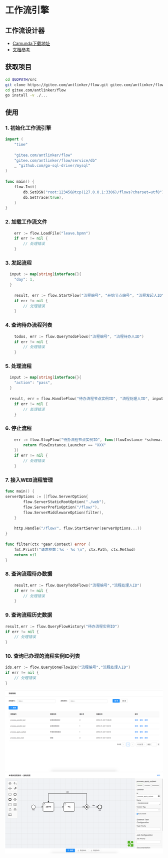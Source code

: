 # 工作流引擎

## 工作流设计器

- [Camunda下载地址](https://camunda.com/download/modeler/)
- [文档参考](https://docs.awspaas.com/reference-guide/aws-paas-process-reference-guide/process_structure/activities.html)

## 获取项目

```bash
cd $GOPATH/src
git clone https://gitee.com/antlinker/flow.git gitee.com/antlinker/flow
cd gitee.com/antlinker/flow
go install -v ./...
```

## 使用

### 1. 初始化工作流引擎

```go
import (
	"time"

	"gitee.com/antlinker/flow"
	"gitee.com/antlinker/flow/service/db"
	_ "github.com/go-sql-driver/mysql"
)

func main() {
	flow.Init(
		db.SetDSN("root:123456@tcp(127.0.0.1:3306)/flows?charset=utf8"),
		db.SetTrace(true),
	)
}

```

### 2. 加载工作流文件

```go
	err := flow.LoadFile("leave.bpmn")
	if err != nil {
		// 处理错误
	}
```

### 3. 发起流程

```go
  input := map[string]interface{}{
	"day": 1,
  }

	result, err := flow.StartFlow("流程编号", "开始节点编号", "流程发起人ID", input)
	if err != nil {
		// 处理错误
	}
```

### 4. 查询待办流程列表

```go
	todos, err := flow.QueryTodoFlows("流程编号", "流程待办人ID")
	if err != nil {
		// 处理错误
	}
```

### 5. 处理流程

```go
  input := map[string]interface{}{
	"action": "pass",
  }

  result, err = flow.HandleFlow("待办流程节点实例ID", "流程处理人ID", input)
	if err != nil {
		// 处理错误
	}
```

### 6. 停止流程

```go
	err := flow.StopFlow("待办流程节点实例ID", func(flowInstance *schema.FlowInstance) bool {
		return flowInstance.Launcher == "XXX"
	})
	if err != nil {
		// 处理错误
	}
```

### 7. 接入WEB流程管理

```go
func main() {
serverOptions := []flow.ServerOption{
		flow.ServerStaticRootOption("./web"),
		flow.ServerPrefixOption("/flow/"),
		flow.ServerMiddlewareOption(filter),
	}

	http.Handle("/flow/", flow.StartServer(serverOptions...))
}

func filter(ctx *gear.Context) error {
	fmt.Printf("请求参数：%s - %s \n", ctx.Path, ctx.Method)
	return nil
}
```

### 8. 查询流程待办数据

```go
	result,err := flow.QueryTodoFlows("流程编号","流程处理人ID")
	if err != nil {
		// 处理错误
	}
```

### 9. 查询流程历史数据

```go
result,err := flow.QueryFlowHistory("待办流程实例ID")
if err != nil {
	// 处理错误
}
```

### 10. 查询已办理的流程实例ID列表

```go
ids,err := flow.QueryDoneFlowIDs("流程编号","流程处理人ID")
if err != nil {
	// 处理错误
}
```

![流程管理](example/screenshots/QQ20180123-175942@2x.png)
![流程设计器](example/screenshots/QQ20180123-180022@2x.png)
